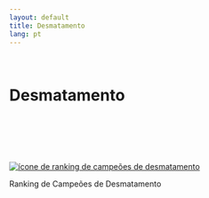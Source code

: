```yaml
---
layout: default
title: Desmatamento
lang: pt
---
```


<link rel="stylesheet" href="style.css">

<br>

<h1 class="title-about">Desmatamento</h1>

<br>
<br>
<br>
<br>
<br>

<div class="imagens-container">
   <div class="icone-bloco">
    <a href="{{ site.baseurl }}/pt/viz/ranking-de-campeoes-de-desmatamento" target="_blank" rel="noopener noreferrer">
      <img src="{{ site.baseurl }}/assets/img/icon_rk_campeoes_de_desmatamento.png" alt="ícone de ranking de campeões de desmatamento">
    </a><br>
    <p>Ranking de Campeões de Desmatamento</p>
   </div>
  </div>

<br>
<br>
<br>
<br>
